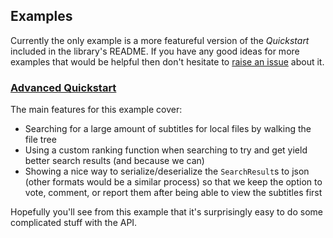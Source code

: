 ## Examples

Currently the only example is a more featureful version of the _Quickstart_ included in the library's README. If you have any good ideas for more examples that would be helpful then don't hesitate to [raise an issue](https://github.com/LovecraftianHorror/subwinder/issues) about it.

### [Advanced Quickstart](advanced_quickstart.py)

The main features for this example cover:

- Searching for a large amount of subtitles for local files by walking the file tree
- Using a custom ranking function when searching to try and get yield better search results (and because we can)
- Showing a nice way to serialize/deserialize the `SearchResult`s to json (other formats would be a similar process) so that we keep the option to vote, comment, or report them after being able to view the subtitles first

Hopefully you'll see from this example that it's surprisingly easy to do some complicated stuff with the API.
